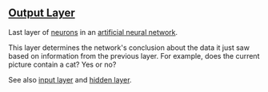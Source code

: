 ## [Output Layer](#output-layer)

Last layer of [neurons](#neuron) in an [artificial neural network](#artificial_neural_network).

This layer determines the network's conclusion about the data it just saw based on information from the previous layer. For example, does the current picture contain a cat? Yes or no?

See also [input layer](#input_layer) and [hidden layer](#hidden_layer).